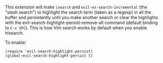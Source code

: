 This extension will make `isearch` and `evil-ex-search-incremental` (the "slash
search") to highlight the search term (taken as a regexp) in all the buffer and
persistently until you make another search or clear the highlights with the
evil-search-highlight-persist-remove-all command (default binding to `C-x SPC`). This
is how Vim search works by default when you enable hlsearch.

To enable:

    (require 'evil-search-highlight-persist)
    (global-evil-search-highlight-persist t)
